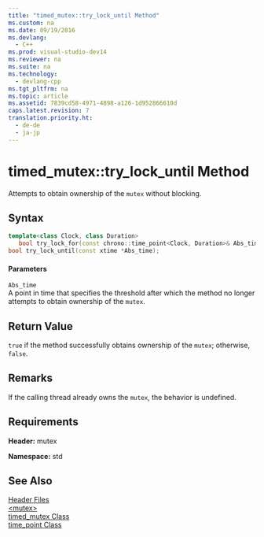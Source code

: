 ```yaml
---
title: "timed_mutex::try_lock_until Method"
ms.custom: na
ms.date: 09/19/2016
ms.devlang: 
  - C++
ms.prod: visual-studio-dev14
ms.reviewer: na
ms.suite: na
ms.technology: 
  - devlang-cpp
ms.tgt_pltfrm: na
ms.topic: article
ms.assetid: 7839cd58-4971-4898-a126-1d952866610d
caps.latest.revision: 7
translation.priority.ht: 
  - de-de
  - ja-jp
---
```

# timed_mutex::try_lock_until Method
Attempts to obtain ownership of the `mutex` without blocking.  
  
## Syntax  
  
```cpp  
template<class Clock, class Duration>  
   bool try_lock_for(const chrono::time_point<Clock, Duration>& Abs_time);  
bool try_lock_until(const xtime *Abs_time);  
```  
  
#### Parameters  
 `Abs_time`  
 A point in time that specifies the threshold after which the method no longer attempts to obtain ownership of the `mutex`.  
  
## Return Value  
 `true` if the method successfully obtains ownership of the `mutex`; otherwise, `false`.  
  
## Remarks  
 If the calling thread already owns the `mutex`, the behavior is undefined.  
  
## Requirements  
 **Header:** mutex  
  
 **Namespace:** std  
  
## See Also  
 [Header Files](../vs140/C---Standard-Library-Header-Files.md)   
 [<mutex\>](../vs140/-mutex-.md)   
 [timed_mutex Class](../vs140/timed_mutex-Class.md)   
 [time_point Class](../vs140/time_point-Class.md)